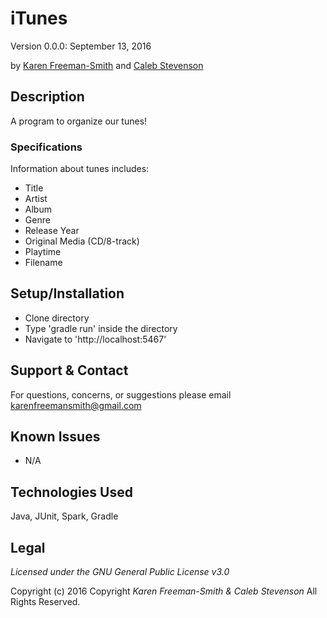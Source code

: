 # iTunes
Version 0.0.0: September 13, 2016

by [Karen Freeman-Smith](https://github.com/karenfreemansmith) and [Caleb Stevenson](https://github.com/CGrahamS/)

## Description
A program to organize our tunes!

### Specifications
Information about tunes includes:
* Title
* Artist
* Album
* Genre
* Release Year
* Original Media (CD/8-track)
* Playtime
* Filename


## Setup/Installation
* Clone directory
* Type 'gradle run' inside the directory
* Navigate to 'http://localhost:5467'

## Support & Contact
For questions, concerns, or suggestions please email karenfreemansmith@gmail.com

## Known Issues
* N/A

## Technologies Used
Java, JUnit, Spark, Gradle

## Legal
*Licensed under the GNU General Public License v3.0*

Copyright (c) 2016 Copyright _Karen Freeman-Smith & Caleb Stevenson_ All Rights Reserved.
